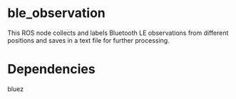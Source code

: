 # ble_observation
This ROS node collects and labels Bluetooth LE observations from different positions and saves in a text file for further processing.

# Dependencies
bluez
